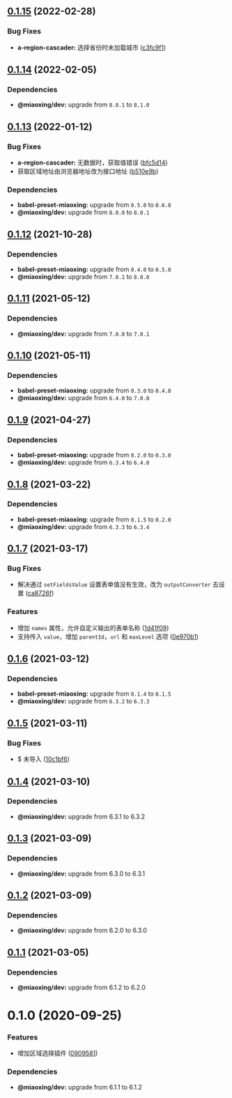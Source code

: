 ## [0.1.15](https://github.com/miaoxing/mxjs-a-region-cascader/compare/v0.1.14...v0.1.15) (2022-02-28)


### Bug Fixes

* **a-region-cascader:** 选择省份时未加载城市 ([c3fc9f1](https://github.com/miaoxing/mxjs-a-region-cascader/commit/c3fc9f1fb11a39ae43b8fa3040bc40511ce8c153))

## [0.1.14](https://github.com/miaoxing/mxjs-a-region-cascader/compare/v0.1.13...v0.1.14) (2022-02-05)





### Dependencies

* **@miaoxing/dev:** upgrade from `8.0.1` to `8.1.0`

## [0.1.13](https://github.com/miaoxing/mxjs-a-region-cascader/compare/v0.1.12...v0.1.13) (2022-01-12)


### Bug Fixes

* **a-region-cascader:** 无数据时，获取值错误 ([bfc5d14](https://github.com/miaoxing/mxjs-a-region-cascader/commit/bfc5d142fbc8e204253e19018f5bd2ed4d01469b))
* 获取区域地址由浏览器地址改为接口地址 ([b510e9b](https://github.com/miaoxing/mxjs-a-region-cascader/commit/b510e9b5b07693519be7ffc18aab622bd9c3982c))





### Dependencies

* **babel-preset-miaoxing:** upgrade from `0.5.0` to `0.6.0`
* **@miaoxing/dev:** upgrade from `8.0.0` to `8.0.1`

## [0.1.12](https://github.com/miaoxing/mxjs-a-region-cascader/compare/v0.1.11...v0.1.12) (2021-10-28)





### Dependencies

* **babel-preset-miaoxing:** upgrade from `0.4.0` to `0.5.0`
* **@miaoxing/dev:** upgrade from `7.0.1` to `8.0.0`

## [0.1.11](https://github.com/miaoxing/mxjs-a-region-cascader/compare/v0.1.10...v0.1.11) (2021-05-12)





### Dependencies

* **@miaoxing/dev:** upgrade from `7.0.0` to `7.0.1`

## [0.1.10](https://github.com/miaoxing/mxjs-a-region-cascader/compare/v0.1.9...v0.1.10) (2021-05-11)





### Dependencies

* **babel-preset-miaoxing:** upgrade from `0.3.0` to `0.4.0`
* **@miaoxing/dev:** upgrade from `6.4.0` to `7.0.0`

## [0.1.9](https://github.com/miaoxing/mxjs-a-region-cascader/compare/v0.1.8...v0.1.9) (2021-04-27)





### Dependencies

* **babel-preset-miaoxing:** upgrade from `0.2.0` to `0.3.0`
* **@miaoxing/dev:** upgrade from `6.3.4` to `6.4.0`

## [0.1.8](https://github.com/miaoxing/mxjs-a-region-cascader/compare/v0.1.7...v0.1.8) (2021-03-22)





### Dependencies

* **babel-preset-miaoxing:** upgrade from `0.1.5` to `0.2.0`
* **@miaoxing/dev:** upgrade from `6.3.3` to `6.3.4`

## [0.1.7](https://github.com/miaoxing/mxjs-a-region-cascader/compare/v0.1.6...v0.1.7) (2021-03-17)


### Bug Fixes

* 解决通过 `setFieldsValue` 设置表单值没有生效，改为 `outputConverter` 去设置 ([ca8726f](https://github.com/miaoxing/mxjs-a-region-cascader/commit/ca8726f2b8e2bbc084445a22e2184f72cc6cc2e7))


### Features

* 增加 `names` 属性，允许自定义输出的表单名称 ([1d41f09](https://github.com/miaoxing/mxjs-a-region-cascader/commit/1d41f09a3de6f8e9e21a4fcb59377e90173b2e5b))
* 支持传入 `value`，增加 `parentId`，`url` 和 `maxLevel` 选项 ([0e970b1](https://github.com/miaoxing/mxjs-a-region-cascader/commit/0e970b1b457dba3b0b22650670e190269109e6eb))

## [0.1.6](https://github.com/miaoxing/mxjs-a-region-cascader/compare/v0.1.5...v0.1.6) (2021-03-12)





### Dependencies

* **babel-preset-miaoxing:** upgrade from `0.1.4` to `0.1.5`
* **@miaoxing/dev:** upgrade from `6.3.2` to `6.3.3`

## [0.1.5](https://github.com/miaoxing/mxjs-a-region-cascader/compare/v0.1.4...v0.1.5) (2021-03-11)


### Bug Fixes

* $ 未导入 ([10c1bf6](https://github.com/miaoxing/mxjs-a-region-cascader/commit/10c1bf6f0aae729047d162a1ce6300c41f558d6b))

## [0.1.4](https://github.com/miaoxing/mxjs-a-region-cascader/compare/v0.1.3...v0.1.4) (2021-03-10)





### Dependencies

* **@miaoxing/dev:** upgrade from 6.3.1 to 6.3.2

## [0.1.3](https://github.com/miaoxing/mxjs-a-region-cascader/compare/v0.1.2...v0.1.3) (2021-03-09)





### Dependencies

* **@miaoxing/dev:** upgrade from 6.3.0 to 6.3.1

## [0.1.2](https://github.com/miaoxing/mxjs-a-region-cascader/compare/v0.1.1...v0.1.2) (2021-03-09)





### Dependencies

* **@miaoxing/dev:** upgrade from 6.2.0 to 6.3.0

## [0.1.1](https://github.com/miaoxing/mxjs-a-region-cascader/compare/v0.1.0...v0.1.1) (2021-03-05)





### Dependencies

* **@miaoxing/dev:** upgrade from 6.1.2 to 6.2.0

# 0.1.0 (2020-09-25)


### Features

* 增加区域选择插件 ([0909581](https://github.com/miaoxing/mxjs-a-region-cascader/commit/09095818a3604b0f018f9e23c6805426cced1512))





### Dependencies

* **@miaoxing/dev:** upgrade from 6.1.1 to 6.1.2
